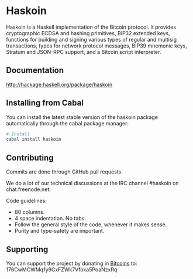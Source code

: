 # Haskoin

Haskoin is a Haskell implementation of the Bitcoin protocol. It provides
cryptographic ECDSA and hashing primitives, BIP32 extended keys, functions for
building and signing various types of regular and multisig transactions, types
for network protocol messages, BIP39 mnemonic keys, Stratum and JSON-RPC
support, and a Bitcoin script interpreter.

## Documentation

http://hackage.haskell.org/package/haskoin

## Installing from Cabal

You can install the latest stable version of the haskoin package automatically
through the cabal package manager:

```sh
# Install
cabal install haskoin
```

## Contributing

Commits are done through GitHub pull requests.

We do a lot of our technical discussions at the IRC channel #haskoin on
chat.freenode.net.

Code guidelines:

- 80 columns.
- 4 space indentation. No tabs.
- Follow the general style of the code, whenever it makes sense.
- Purity and type-safety are important.

## Supporting

You can support the project by donating in [Bitcoins](http://www.bitcoin.org)
to: 176CwMCWMq1y9CxFZWk7Vfoka5PoaNzxRq

